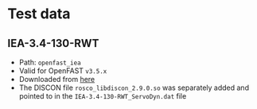 # Test data

## IEA-3.4-130-RWT
- Path: `openfast_iea`
- Valid for OpenFAST `v3.5.x`
- Downloaded from [here](https://github.com/IEAWindSystems/IEA-3.4-130-RWT/tree/82bcb1e1ebcfb7000c721f8350aa5977380e5068/openfast)
- The DISCON file `rosco_libdiscon_2.9.0.so` was separately added and pointed to in the `IEA-3.4-130-RWT_ServoDyn.dat` file
